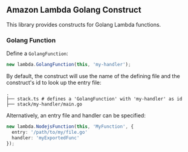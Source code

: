 ## Amazon Lambda Golang Construct

This library provides constructs for Golang Lambda functions.

### Golang Function
Define a `GolangFunction`:

```ts
new lambda.GolangFunction(this, 'my-handler');
```

By default, the construct will use the name of the defining file and the construct's id to look
up the entry file:
```
.
├── stack.ts # defines a 'GolangFunction' with 'my-handler' as id
├── stack/my-handler/main.go 
```

Alternatively, an entry file and handler can be specified:
```ts
new lambda.NodejsFunction(this, 'MyFunction', {
  entry: '/path/to/my/file.go'
  handler: 'myExportedFunc'
});
```
